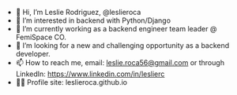 - 👋 Hi, I’m Leslie Rodriguez, @leslieroca
- 👀 I’m interested in backend with Python/Django
- 🌱 I’m currently working as a backend engineer team leader @ FemiSpace CO.
- 💞️ I’m looking for a new and challenging opportunity as a backend developer.
- 📫 How to reach me, email: leslie.roca56@gmail.com or through LinkedIn: https://www.linkedin.com/in/leslierc
- 👩‍💻 Profile site: leslieroca.github.io
<!---
leslieroca/leslieroca is a ✨ special ✨ repository because its `README.md` (this file) appears on your GitHub profile.
You can click the Preview link to take a look at your changes.
--->
